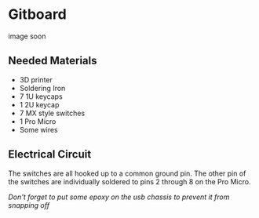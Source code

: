 # Gitboard
image soon

## Needed Materials
* 3D printer
* Soldering Iron
* 7 1U keycaps
* 1 2U keycap
* 7 MX style switches
* 1 Pro Micro
* Some wires

## Electrical Circuit
The switches are all hooked up to a common ground pin. The other pin of the switches are individually soldered to pins 2 through 8 on the Pro Micro.

*Don't forget to put some epoxy on the usb chassis to prevent it from snapping off*